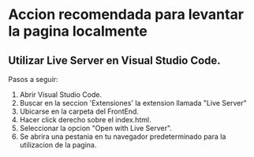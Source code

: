 # Accion recomendada para levantar la pagina localmente

## Utilizar Live Server en Visual Studio Code.
Pasos a seguir:
1. Abrir Visual Studio Code.
2. Buscar en la seccion 'Extensiones' la extension llamada "Live Server"
3. Ubicarse en la carpeta del FrontEnd.
4. Hacer click derecho sobre el index.html.
5. Seleccionar la opcion "Open with Live Server".
6. Se abrira una pestania en tu navegador predeterminado para la utilizacion de la pagina.
